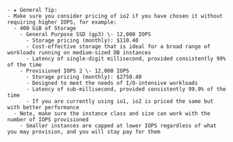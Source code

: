     - ★ General Tip:   
    - Make sure you consider pricing of io2 if you have chosen it without requiring higher IOPS, for example:  
      - 400 GiB of Storage  
        - General Purpose SSD (gp3) \- 12,000 IOPS  
          - Storage pricing (monthly): $110.40  
          - Cost-effective storage that is ideal for a broad range of workloads running on medium-sized DB instances  
          - Latency of single-digit millisecond, provided consistently 99% of the time  
        - Provisioned IOPS 2 \- 12,000 IOPS  
          - Storage pricing (monthly): $2750.40  
          - Designed to meet the needs of I/O-intensive workloads  
          - Latency of sub-millisecond, provided consistently 99.9% of the time  
          - If you are currently using io1, io2 is priced the same but with better performance  
      - Note, make sure the instance class and size can work with the number of IOPS provisioned  
        - Smaller instances are capped at lower IOPS regardless of what you may provision, and you will stay pay for them  